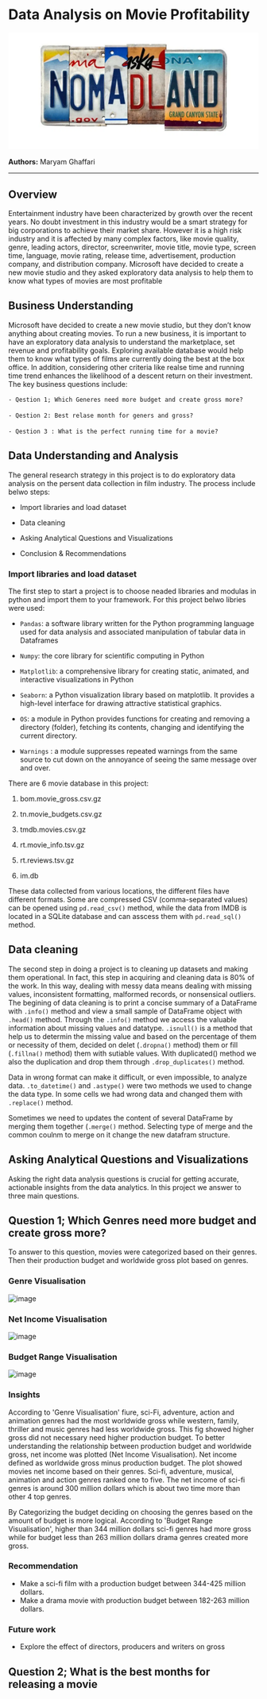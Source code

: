 # Data Analysis on Movie Profitability
![image](Image/nomadland.png)



**Authors:** Maryam Ghaffari
***

## Overview

Entertainment industry have been characterized by growth over the recent years. No doubt investment in this industry would be a smart strategy for big corporations to achieve their market share. However it is a high risk industry and it is affected by many complex factors, like movie quality, genre, leading actors, director, screenwriter, movie title, movie type, screen time, language, movie rating, release time, advertisement, production company, and distribution company. Microsoft have decided to create a new movie studio and they asked exploratory data analysis to help them to know what types of movies are most profitable

## Business Understanding

 Microsoft have decided to create a new movie studio, but they don’t know anything about creating movies. To run a new business, it is important to have an exploratory data analysis to understand the marketplace, set revenue and profitability goals. Exploring available database would help them to know what types of films are currently doing the best at the box office. In addition, considering other criteria like realse time and running time trend enhances the likelihood of a descent return on their investment. 
 The key business questions include:
 
    - Qestion 1; Which Generes need more budget and create gross more?
    
    - Qestion 2: Best relase month for geners and gross?
    
    - Qestion 3 : What is the perfect running time for a movie?


## Data Understanding and Analysis

The general research strategy in this project is to do exploratory data analysis on the persent data collection in film industry. The process include belwo steps:

 - Import libraries and load dataset
 
 - Data cleaning
 
 - Asking Analytical Questions and Visualizations
 
 - Conclusion & Recommendations
 
 
### Import libraries and load dataset

The first step to start a project is to choose neaded libraries and modulas in python and import them to your framework. For this project belwo libries were used:

- `Pandas`: a software library written for the Python programming language used for data analysis and associated manipulation of tabular data in Dataframes

- `Numpy`:  the core library for scientific computing in Python

- `Matplotlib`: a comprehensive library for creating static, animated, and interactive visualizations in Python

- `Seaborn`: a Python visualization library based on matplotlib. It provides a high-level interface for drawing attractive statistical graphics. 

- `OS`: a module in Python provides functions for creating and removing a directory (folder), fetching its contents, changing and identifying the current directory.

- `Warnings` :  a module suppresses repeated warnings from the same source to cut down on the annoyance of seeing the same message over and over.

There are 6 movie database in this project: 

1. bom.movie_gross.csv.gz

2. tn.movie_budgets.csv.gz

3. tmdb.movies.csv.gz

4. rt.movie_info.tsv.gz

5. rt.reviews.tsv.gz

6. im.db

These data collected from various locations, the different files have different formats. Some are compressed CSV (comma-separated values) can be opened using  `pd.read_csv()` method, while the data from IMDB is located in a SQLite database and can asscess them with `pd.read_sql()` method. 

## Data cleaning
The second step in doing a project is to cleaning up datasets and making them operational. In fact, this step in acquiring and cleaning data is 80% of the work. In this way, dealing with messy data means dealing with missing values, inconsistent formatting, malformed records, or nonsensical outliers. The begining of data cleaning is to print a concise summary of a DataFrame with `.info()` method and view a small sample of DataFrame object with `.head()` method. Through the `.info()` method we access the valuable information about missing values and datatype. `.isnull()` is a method that help us to determin the missing value and based on the percentage of them or necessity of them, decided on delet (`.dropna()` method) them or fill (`.fillna()` method) them with sutiable values. With duplicated() method we also the duplication and drop them through `.drop_duplicates()` method. 

Data in wrong format can make it difficult, or even impossible, to analyze data. `.to_datetime()` and `.astype()` were two methods we used to change the data type. In some cells we had wrong data and changed them with `.replace()` method. 
 
Sometimes we need to updates the content of several DataFrame by merging them together (`.merge()` method. Selecting type of merge and the common coulnm to merge on it change the new datafram structure.  

## Asking Analytical Questions and Visualizations

Asking the right data analysis questions is crucial for getting accurate, actionable insights from the data analytics. In this project we answer to three main questions.
## Question 1; Which Genres need more budget and create gross more?

To answer to this question, movies were categorized based on their genres. Then their production budget and worldwide gross plot based on genres. 

### Genre Visualisation

![image](https://user-images.githubusercontent.com/101681195/181111130-16763cb9-341d-429f-b70b-32100bf973af.png)

### Net Income Visualisation

![image](https://user-images.githubusercontent.com/101681195/181111697-cbe69b07-6dfe-4224-9f25-60f52e3a0e39.png)

### Budget Range Visualisation

![image](https://user-images.githubusercontent.com/101681195/181116176-ceaa9c19-096b-4c32-8a86-3f86ed17966d.png)

### Insights
According to 'Genre Visualisation' fiure, sci-Fi, adventure, action and animation genres had the most worldwide gross while western, family, thriller and music genres had less worldwide gross. This fig showed higher gross did not necessary need higher production budget. To better understanding the relationship between production budget and worldwide gross, net income was plotted (Net Income Visualisation). Net income defined as worldwide gross minus production budget. The plot showed movies net income based on their genres.  Sci-fi, adventure, musical, animation and action genres ranked one to five. The net income of sci-fi genres is around 300 million dollars which is about two time more than other 4 top genres. 

By Categorizing the budget deciding on choosing the genres based on the amount of budget is more logical. According to 'Budget Range Visualisation', higher than 344 million dollars sci-fi genres had more gross while for budget less than 263 million dollars drama genres created more gross. 
### Recommendation
- Make a sci-fi film with a production budget between 344-425 million dollars.
- Make a drama movie with production budget between 182-263 million dollars. 

### Future work
 - Explore the effect of directors, producers and writers on gross

## Question 2; What is the best months for releasing a movie

